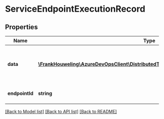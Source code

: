 # ServiceEndpointExecutionRecord

## Properties
Name | Type | Description | Notes
------------ | ------------- | ------------- | -------------
**data** | [**\FrankHouweling\AzureDevOpsClient\DistributedTask\Model\ServiceEndpointExecutionData**](ServiceEndpointExecutionData.md) | Gets the execution data of service endpoint execution. | [optional] 
**endpointId** | **string** | Gets the Id of service endpoint. | [optional] 

[[Back to Model list]](../README.md#documentation-for-models) [[Back to API list]](../README.md#documentation-for-api-endpoints) [[Back to README]](../README.md)


